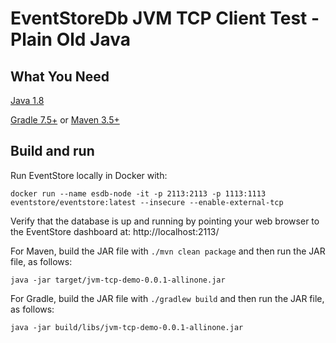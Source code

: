 # EventStoreDb JVM TCP Client Test - Plain Old Java 

## What You Need

[Java 1.8 ](https://openjdk.org/projects/jdk8/)

[Gradle 7.5+](https://gradle.org/install/) or [Maven 3.5+](https://maven.apache.org/download.cgi)


## Build and run

Run EventStore locally in Docker with: 
```
docker run --name esdb-node -it -p 2113:2113 -p 1113:1113 eventstore/eventstore:latest --insecure --enable-external-tcp
```

Verify that the database is up and running by pointing your web browser to the EventStore dashboard at: http://localhost:2113/


For Maven, build the JAR file with `./mvn clean package` and then run the JAR file, as follows:
```
java -jar target/jvm-tcp-demo-0.0.1-allinone.jar
```


For Gradle, build the JAR file with `./gradlew build` and then run the JAR file, as follows:
```
java -jar build/libs/jvm-tcp-demo-0.0.1-allinone.jar
```


